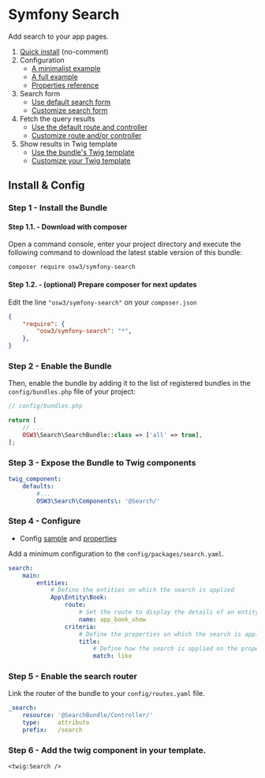 # Symfony Search

Add search to your app pages.

1. [Quick install](./docs/01-quick-install.md) (no-comment)
2. Configuration
    - [A minimalist example](./docs/02.1-minimalist-configuration.md)
    - [A full example](./docs/02.2-full-cofiguration.md)
    - [Properties reference](./docs/02.3-configuration-properties.md)
3. Search form
    - [Use default search form](./docs/03.1-search-form-default.md)
    - [Customize search form](./docs/03.2-search-form-custom.md)
4. Fetch the query results
    - [Use the default route and controller](./docs/04.1-route-controller-default.md)
    - [Customize route and/or controller](./docs//04.2-route-controller-custom.md)
5. Show results in Twig template
    - [Use the bundle's Twig template](./docs/05.1-template-default.md)
    - [Customize your Twig template](./docs/05.2-template-custom.md)


## Install & Config

### Step 1 - Install the Bundle

#### Step 1.1. - Download with composer

Open a command console, enter your project directory and execute the
following command to download the latest stable version of this bundle:

```console
composer require osw3/symfony-search
```

#### Step 1.2. - (optional) Prepare composer for next updates

Edit the line `"osw3/symfony-search"` on your `composer.json`

```json 
{
    "require": {
        "osw3/symfony-search": "*",
    },
}
```

### Step 2 - Enable the Bundle

Then, enable the bundle by adding it to the list of registered bundles
in the `config/bundles.php` file of your project:

```php 
// config/bundles.php

return [
    // ...
    OSW3\Search\SearchBundle::class => ['all' => true],
];
```

### Step 3 - Expose the Bundle to Twig components

```yaml
twig_component:
    defaults:
        #...
        OSW3\Search\Components\: '@Search/'
```

### Step 4 - Configure

- Config [sample](./docs/config.md#config-sample) and [properties](./docs/config.md#config-properties)

Add a minimum configuration to the `config/packages/search.yaml`.

```yaml 
search:
    main:
        entities: 
            # Define the entities on which the search is applied
            App\Entity\Book: 
                route: 
                    # Set the route to display the details of an entity
                    name: app_book_show 
                criteria:
                    # Define the properties on which the search is applied
                    title: 
                        # Define how the search is applied on the property
                        match: like 
```

### Step 5 - Enable the search router

Link the router of the bundle to your `config/routes.yaml` file.

```yaml
_search:
    resource: '@SearchBundle/Controller/'
    type:     attribute
    prefix:   /search
```

### Step 6 - Add the twig component in your template.

```twig
<twig:Search />
```